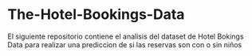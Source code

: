 # The-Hotel-Bookings-Data
El siguiente repositorio contiene el analisis del dataset de Hotel Bokings Data para realizar una prediccion de si las reservas son con o sin niños
